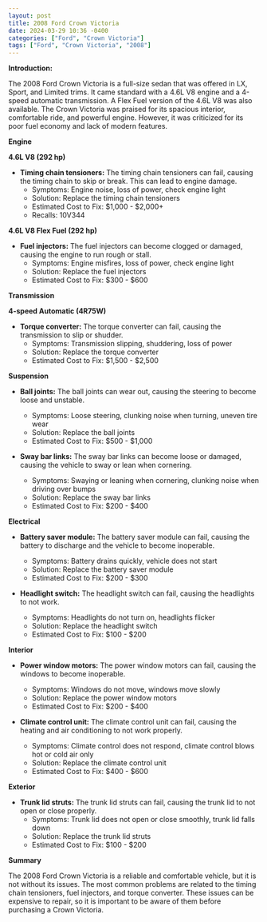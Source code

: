 ```yaml
---
layout: post
title: 2008 Ford Crown Victoria
date: 2024-03-29 10:36 -0400
categories: ["Ford", "Crown Victoria"]
tags: ["Ford", "Crown Victoria", "2008"]
---
```

**Introduction:**

The 2008 Ford Crown Victoria is a full-size sedan that was offered in LX, Sport, and Limited trims. It came standard with a 4.6L V8 engine and a 4-speed automatic transmission. A Flex Fuel version of the 4.6L V8 was also available. The Crown Victoria was praised for its spacious interior, comfortable ride, and powerful engine. However, it was criticized for its poor fuel economy and lack of modern features.

**Engine**

**4.6L V8 (292 hp)**

* **Timing chain tensioners:** The timing chain tensioners can fail, causing the timing chain to skip or break. This can lead to engine damage.
  * Symptoms: Engine noise, loss of power, check engine light
  * Solution: Replace the timing chain tensioners
  * Estimated Cost to Fix: $1,000 - $2,000+
  * Recalls: 10V344

**4.6L V8 Flex Fuel (292 hp)**

* **Fuel injectors:** The fuel injectors can become clogged or damaged, causing the engine to run rough or stall.
  * Symptoms: Engine misfires, loss of power, check engine light
  * Solution: Replace the fuel injectors
  * Estimated Cost to Fix: $300 - $600

**Transmission**

**4-speed Automatic (4R75W)**

* **Torque converter:** The torque converter can fail, causing the transmission to slip or shudder.
  * Symptoms: Transmission slipping, shuddering, loss of power
  * Solution: Replace the torque converter
  * Estimated Cost to Fix: $1,500 - $2,500

**Suspension**

* **Ball joints:** The ball joints can wear out, causing the steering to become loose and unstable.
  * Symptoms: Loose steering, clunking noise when turning, uneven tire wear
  * Solution: Replace the ball joints
  * Estimated Cost to Fix: $500 - $1,000

* **Sway bar links:** The sway bar links can become loose or damaged, causing the vehicle to sway or lean when cornering.
  * Symptoms: Swaying or leaning when cornering, clunking noise when driving over bumps
  * Solution: Replace the sway bar links
  * Estimated Cost to Fix: $200 - $400

**Electrical**

* **Battery saver module:** The battery saver module can fail, causing the battery to discharge and the vehicle to become inoperable.
  * Symptoms: Battery drains quickly, vehicle does not start
  * Solution: Replace the battery saver module
  * Estimated Cost to Fix: $200 - $300

* **Headlight switch:** The headlight switch can fail, causing the headlights to not work.
  * Symptoms: Headlights do not turn on, headlights flicker
  * Solution: Replace the headlight switch
  * Estimated Cost to Fix: $100 - $200

**Interior**

* **Power window motors:** The power window motors can fail, causing the windows to become inoperable.
  * Symptoms: Windows do not move, windows move slowly
  * Solution: Replace the power window motors
  * Estimated Cost to Fix: $200 - $400

* **Climate control unit:** The climate control unit can fail, causing the heating and air conditioning to not work properly.
  * Symptoms: Climate control does not respond, climate control blows hot or cold air only
  * Solution: Replace the climate control unit
  * Estimated Cost to Fix: $400 - $600

**Exterior**

* **Trunk lid struts:** The trunk lid struts can fail, causing the trunk lid to not open or close properly.
  * Symptoms: Trunk lid does not open or close smoothly, trunk lid falls down
  * Solution: Replace the trunk lid struts
  * Estimated Cost to Fix: $100 - $200

**Summary**

The 2008 Ford Crown Victoria is a reliable and comfortable vehicle, but it is not without its issues. The most common problems are related to the timing chain tensioners, fuel injectors, and torque converter. These issues can be expensive to repair, so it is important to be aware of them before purchasing a Crown Victoria.
